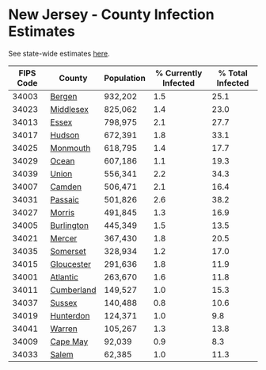 # New Jersey - County Infection Estimates

See state-wide estimates [here](/infections/us-nj).

|   FIPS Code |                   County |   Population |   % Currently Infected |   % Total Infected |
|-------------|--------------------------|--------------|------------------------|--------------------|
|       34003 |         [Bergen](bergen) |      932,202 |                    1.5 |               25.1 |
|       34023 |   [Middlesex](middlesex) |      825,062 |                    1.4 |               23.0 |
|       34013 |           [Essex](essex) |      798,975 |                    2.1 |               27.7 |
|       34017 |         [Hudson](hudson) |      672,391 |                    1.8 |               33.1 |
|       34025 |     [Monmouth](monmouth) |      618,795 |                    1.4 |               17.7 |
|       34029 |           [Ocean](ocean) |      607,186 |                    1.1 |               19.3 |
|       34039 |           [Union](union) |      556,341 |                    2.2 |               34.3 |
|       34007 |         [Camden](camden) |      506,471 |                    2.1 |               16.4 |
|       34031 |       [Passaic](passaic) |      501,826 |                    2.6 |               38.2 |
|       34027 |         [Morris](morris) |      491,845 |                    1.3 |               16.9 |
|       34005 | [Burlington](burlington) |      445,349 |                    1.5 |               13.5 |
|       34021 |         [Mercer](mercer) |      367,430 |                    1.8 |               20.5 |
|       34035 |     [Somerset](somerset) |      328,934 |                    1.2 |               17.0 |
|       34015 | [Gloucester](gloucester) |      291,636 |                    1.8 |               11.9 |
|       34001 |     [Atlantic](atlantic) |      263,670 |                    1.6 |               11.8 |
|       34011 | [Cumberland](cumberland) |      149,527 |                    1.0 |               15.3 |
|       34037 |         [Sussex](sussex) |      140,488 |                    0.8 |               10.6 |
|       34019 |   [Hunterdon](hunterdon) |      124,371 |                    1.0 |                9.8 |
|       34041 |         [Warren](warren) |      105,267 |                    1.3 |               13.8 |
|       34009 |     [Cape May](cape-may) |       92,039 |                    0.9 |                8.3 |
|       34033 |           [Salem](salem) |       62,385 |                    1.0 |               11.3 |
